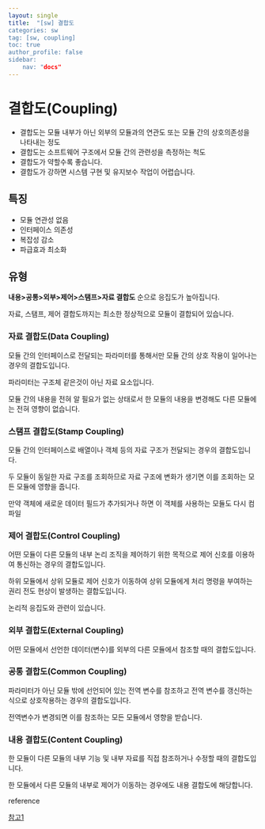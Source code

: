 ```yaml
---
layout: single
title:  "[sw] 결합도
categories: sw
tag: [sw, coupling]
toc: true
author_profile: false
sidebar:
    nav: "docs"
---
```




# 결합도(Coupling)

- 결합도는 모듈 내부가 아닌 외부의 모듈과의 연관도 또는 모듈 간의 상호의존성을 나타내는 정도
- 결합도는 소프트웨어 구조에서 모듈 간의 관련성을 측정하는 척도
- 결합도가 약할수록 좋습니다.
- 결합도가 강하면 시스템 구현 및 유지보수 작업이 어렵습니다.



## 특징

- 모듈 연관성 없음
- 인터페이스 의존성
- 복잡성 감소
- 파급효과 최소화



## 유형

**내용>공통>외부>제어>스탬프>자료 결합도** 순으로 응집도가 높아집니다.

자료, 스탬프, 제어 결합도까지는 최소한 정상적으로 모듈이 결합되어 있습니다.



### 자료 결합도(Data Coupling)

모듈 간의 인터페이스로 전달되는 파라미터를 통해서만 모듈 간의 상호 작용이 일어나는 경우의 결합도입니다.

파라미터는 구조체 같은것이 아닌 자료 요소입니다.

모듈 간의 내용을 전혀 알 필요가 없는 상태로서 한 모듈의 내용을 변경해도 다른 모듈에는 전혀 영향이 없습니다. 



### 스탬프 결합도(Stamp Coupling)

모듈 간의 인터페이스로 배열이나 객체 등의 자료 구조가 전달되는 경우의 결합도입니다.

두 모듈이 동일한 자료 구조를 조회하므로 자료 구조에 변화가 생기면 이를 조회하는 모든 모듈에 영향을 줍니다.

만약 객체에 새로운 데이터 필드가 추가되거나 하면 이 객체를 사용하는 모듈도 다시 컴파일



### 제어 결합도(Control Coupling)

어떤 모듈이 다른 모듈의 내부 논리 조직을 제어하기 위한 목적으로 제어 신호를 이용하여 통신하는 경우의 결합도입니다.

하위 모듈에서 상위 모듈로 제어 신호가 이동하여 상위 모듈에게 처리 명령을 부여하는 권리 전도 현상이 발생하는 결합도입니다.

논리적 응집도와 관련이 있습니다.



### 외부 결합도(External Coupling)

어떤 모듈에서 선언한 데이터(변수)를 외부의 다른 모듈에서 참조할 때의 결합도입니다.



### 공통 결합도(Common Coupling)

파라미터가 아닌 모듈 밖에 선언되어 있는 전역 변수를 참조하고 전역 변수를 갱신하는 식으로 상호작용하는 경우의 결합도입니다.

전역변수가 변경되면 이를 참조하는 모든 모듈에서 영향을 받습니다. 



### 내용 결합도(Content Coupling)

한 모듈이 다른 모듈의 내부 기능 및 내부 자료를 직접 참조하거나 수정할 때의 결합도입니다.

한 모듈에서 다른 모듈의 내부로 제어가 이동하는 경우에도 내용 결합도에 해당합니다.







reference

[참고1](https://computer-science-student.tistory.com/140)

